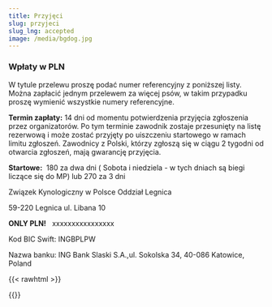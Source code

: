 ```yaml
---
title: Przyjęci
slug: przyjeci
slug_lng: accepted
image: /media/bgdog.jpg
---
```

<!--StartFragment-->

### **Wpłaty w PLN**

W tytule przelewu proszę podać numer referencyjny z poniższej listy. Można zapłacić jednym przelewem za więcej psów, w takim przypadku proszę wymienić wszystkie numery referencyjne.

**Termin zapłaty:** 14 dni od momentu potwierdzenia przyjęcia zgłoszenia przez organizatorów. Po tym terminie zawodnik zostaje przesunięty na listę rezerwową i może zostać przyjęty po uiszczeniu startowego w ramach limitu zgłoszeń. Zawodnicy z Polski, którzy zgłoszą się w ciągu 2 tygodni od otwarcia zgłoszeń, mają gwarancję przyjęcia.

**Startowe:**  180 za dwa dni ( Sobota i niedziela - w tych dniach są biegi liczące się do MP) lub 270 za 3 dni



Związek Kynologiczny w Polsce Oddział Legnica

59-220 Legnica ul. Libana 10

**ONLY PLN!**   xxxxxxxxxxxxxxxx

Kod BIC Swift: INGBPLPW

Nazwa banku: ING Bank Slaski S.A.,ul. Sokolska 34, 40-086 Katowice, Poland



{{< rawhtml >}}<div class="google-spreadsheet" data-src="https://docs.google.com/spreadsheets/d/e/2PACX-1vTdNHPhw9naOMq81GFK9voZo7SkOoljJVjn769id3xAl6nfsS0l-G44rBWg2xLEEQG_INvk-5ZaUhY0/pubhtml?gid=0&single=true"></div>{{</rawhtml >}}